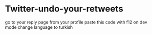 # Twitter-undo-your-retweets
go to your reply page from your profile paste this code with f12 on dev mode
change language to turkish

